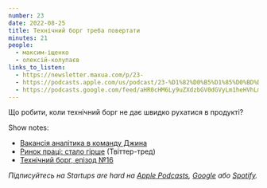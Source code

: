 ```yaml
---
number: 23
date: 2022-08-25
title: Технічний борг треба повертати
minutes: 21
people:
  - максим-іщенко
  - олексій-колупаєв
links_to_listen:
  - https://newsletter.maxua.com/p/23-
  - https://podcasts.apple.com/us/podcast/23-%D1%82%D0%B5%D1%85%D0%BD%D1%96%D1%87%D0%BD%D0%B8%D0%B9-%D0%B1%D0%BE%D1%80%D0%B3-%D1%82%D1%80%D0%B5%D0%B1%D0%B0-%D0%BF%D0%BE%D0%B2%D0%B5%D1%80%D1%82%D0%B0%D1%82%D0%B8/id1616301447?i=1000577343884
  - https://podcasts.google.com/feed/aHR0cHM6Ly9uZXdzbGV0dGVyLm1heHVhLmNvbS9mZWVk/episode/aHR0cHM6Ly9uZXdzbGV0dGVyLm1heHVhLmNvbS9wLzIzLQ?sa=X&ved=0CAUQkfYCahcKEwjosonmtfj5AhUAAAAAHQAAAAAQAQ
---
```


Що робити, коли технічний борг не дає швидко рухатися в продукті?

Show notes:

- [Вакансія аналітика в команду Джина][2]
- [Ринок праці: стало гірше][3] (Твіттер-тред)
- [Технічний борг, епізод №16][4]

_Підписуйтесь на Startups are hard на [Apple Podcasts][5], [Google][6] або [Spotify][7]._

[1]: https://substackcdn.com/image/fetch/f_auto,q_auto:good,fl_progressive:steep/https%3A%2F%2Fbucketeer-e05bbc84-baa3-437e-9518-adb32be77984.s3.amazonaws.com%2Fpublic%2Fimages%2F9baa2b15-a2c9-4fd6-9440-f68581faf9c3_1280x558.jpeg
[2]: https://djinni.co/jobs/460445-data-analyst-na-dzhin/
[3]: https://twitter.com/maxua/status/1559054129984667649
[4]: https://newsletter.maxua.com/p/16-#details
[5]: https://podcasts.apple.com/us/podcast/startups-are-hard/id1616301447
[6]: https://www.google.com/podcasts?feed=aHR0cHM6Ly9hcGkuc3Vic3RhY2suY29tL2ZlZWQvcG9kY2FzdC8yNDYzODAucnNz
[7]: https://open.spotify.com/show/2lnCQcCqkCxRI8yVbNeJfm?si=okPXFXyrQlidXmuIzm2--w
